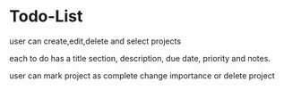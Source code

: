 # Todo-List

user can create,edit,delete and select projects

each to do has a title section, description, due date, priority and notes.

user can mark project as complete change importance or delete project
